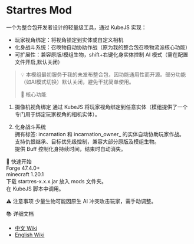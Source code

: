 # Startres Mod

一个为整合包开发者设计的轻量级工具，通过 KubeJS 实现：
- 玩家视角绑定：将视角锁定到实体或自定义相机
- 化身战斗系统：召唤物自动协助作战（原为我的整合包召唤物流派核心功能）
- 可扩展性：兼容原版/模组生物，shift+右键化身实体控制 AI 模式（需在配置文件开启,默认关闭）

> 💡 本模组最初服务于我的未发布整合包，因功能通用性而开源。部分功能（如AI模式切换）默认关闭，避免干扰简单使用。
>
> 🌟 核心功能
1. 摄像机视角绑定
通过 KubeJS 将玩家视角绑定到任意实体（模组提供了一个专门用于绑定玩家视角的相机实体）。

2. 化身战斗系统   
拥有标签: incarnation 和 incarnation_owner_<ownerUUID> 的实体自动协助玩家作战。   
支持仇恨继承、目标优先级控制，兼容大部分原版及模组生物。   
提供 Buff 控制化身持续时间，结束时自动消失。   

🚀 快速开始   
Forge 47.4.0+   
minecraft 1.20.1   
下载 startres-x.x.x.jar 放入 mods 文件夹。   
在 KubeJS 脚本中调用。   

⚠️ 注意事项
少量生物可能因原生 AI 冲突攻击玩家，需手动调整。

📚 详细文档
- [中文 Wiki](https://github.com/zhiyinaitaimei/Startres-Mod/wiki/zh_首页)
- [English Wiki](https://github.com/zhiyinaitaimei/Startres-Mod/wiki/en_Home)  

